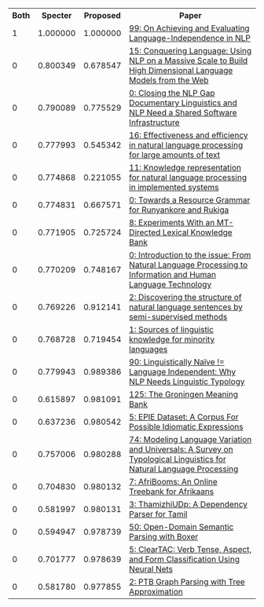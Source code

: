 <html><table><tr>
<th>Both</th>
<th>Specter</th>
<th>Proposed</th>
<th>Paper</th>
</tr>
<tr>
<td>1</td>
<td>1.000000</td>
<td>1.000000</td>
<td><a href="https://www.semanticscholar.org/paper/105ed573024e9a31eddc766b6018297ab4383bb9">99: On Achieving and Evaluating Language-Independence in NLP</a></td>
</tr>
<tr>
<td>0</td>
<td>0.800349</td>
<td>0.678547</td>
<td><a href="https://www.semanticscholar.org/paper/a5ec97d59b7b5d88fad38f766559f6f20ac310ed">15: Conquering Language: Using NLP on a Massive Scale to Build High Dimensional Language Models from the Web</a></td>
</tr>
<tr>
<td>0</td>
<td>0.790089</td>
<td>0.775529</td>
<td><a href="https://www.semanticscholar.org/paper/3a77f6e73acfc95689c2cb7ada4b18ec48132601">0: Closing the NLP Gap Documentary Linguistics and NLP Need a Shared Software Infrastructure</a></td>
</tr>
<tr>
<td>0</td>
<td>0.777993</td>
<td>0.545342</td>
<td><a href="https://www.semanticscholar.org/paper/8405eb2fbca9ba3aae35791a8a8ef510d016b143">16: Effectiveness and efficiency in natural language processing for large amounts of text</a></td>
</tr>
<tr>
<td>0</td>
<td>0.774868</td>
<td>0.221055</td>
<td><a href="https://www.semanticscholar.org/paper/5d9787adeb02dea08d936048bcf414faf7050668">11: Knowledge representation for natural language processing in implemented systems</a></td>
</tr>
<tr>
<td>0</td>
<td>0.774831</td>
<td>0.667571</td>
<td><a href="https://www.semanticscholar.org/paper/bae7e69df3b2511681613c4cbec0d61b9d3cae22">0: Towards a Resource Grammar for Runyankore and Rukiga</a></td>
</tr>
<tr>
<td>0</td>
<td>0.771905</td>
<td>0.725724</td>
<td><a href="https://www.semanticscholar.org/paper/5e53ae4466524d4a52371764ad0fe29f0c96898d">8: Experiments With an MT-Directed Lexical Knowledge Bank</a></td>
</tr>
<tr>
<td>0</td>
<td>0.770209</td>
<td>0.748167</td>
<td><a href="https://www.semanticscholar.org/paper/135a9dc4ca1dd7dc8037f0ddc7770c8103173377">0: Introduction to the issue: From Natural Language Processing to Information and Human Language Technology</a></td>
</tr>
<tr>
<td>0</td>
<td>0.769226</td>
<td>0.912141</td>
<td><a href="https://www.semanticscholar.org/paper/e1fa18b5c8f8977e4d12a33cd69394a6c0bbdd18">2: Discovering the structure of natural language sentences by semi-supervised methods</a></td>
</tr>
<tr>
<td>0</td>
<td>0.768728</td>
<td>0.719454</td>
<td><a href="https://www.semanticscholar.org/paper/b5507d41413e1e9cf53e30977c51ec4839f097c8">1: Sources of linguistic knowledge for minority languages</a></td>
</tr>
<tr>
<td>0</td>
<td>0.779943</td>
<td>0.989386</td>
<td><a href="https://www.semanticscholar.org/paper/5331c1cfe5fa7f8b4577b345eef2a3690f6546d2">90: Linguistically Naïve != Language Independent: Why NLP Needs Linguistic Typology</a></td>
</tr>
<tr>
<td>0</td>
<td>0.615897</td>
<td>0.981091</td>
<td><a href="https://www.semanticscholar.org/paper/a86b5a3d2d23f00b7f3b5c45132ece7d125d4f8c">125: The Groningen Meaning Bank</a></td>
</tr>
<tr>
<td>0</td>
<td>0.637236</td>
<td>0.980542</td>
<td><a href="https://www.semanticscholar.org/paper/6ce71030de9aaee824b6a4602caf44d2018f5dd7">5: EPIE Dataset: A Corpus For Possible Idiomatic Expressions</a></td>
</tr>
<tr>
<td>0</td>
<td>0.757006</td>
<td>0.980288</td>
<td><a href="https://www.semanticscholar.org/paper/c60ade7d6301eb8f863eee926c167420cf77ac63">74: Modeling Language Variation and Universals: A Survey on Typological Linguistics for Natural Language Processing</a></td>
</tr>
<tr>
<td>0</td>
<td>0.704830</td>
<td>0.980132</td>
<td><a href="https://www.semanticscholar.org/paper/0d91346689225a64a48a5a8ec400cf65b15da5c2">7: AfriBooms: An Online Treebank for Afrikaans</a></td>
</tr>
<tr>
<td>0</td>
<td>0.581997</td>
<td>0.980131</td>
<td><a href="https://www.semanticscholar.org/paper/f03c21b5d8e958444eb808c77e04477ca4d3f8f9">3: ThamizhiUDp: A Dependency Parser for Tamil</a></td>
</tr>
<tr>
<td>0</td>
<td>0.594947</td>
<td>0.978739</td>
<td><a href="https://www.semanticscholar.org/paper/7b28f39323169abe60a00f4f6830a9b63d9426b9">50: Open-Domain Semantic Parsing with Boxer</a></td>
</tr>
<tr>
<td>0</td>
<td>0.701777</td>
<td>0.978639</td>
<td><a href="https://www.semanticscholar.org/paper/1da41d04495ddb315224ef741fb7d5b45d4636ff">5: ClearTAC: Verb Tense, Aspect, and Form Classification Using Neural Nets</a></td>
</tr>
<tr>
<td>0</td>
<td>0.581780</td>
<td>0.977855</td>
<td><a href="https://www.semanticscholar.org/paper/0d61a6b67c327017e0c466269fcb7077b32b60f9">2: PTB Graph Parsing with Tree Approximation</a></td>
</tr>
</table></html>
